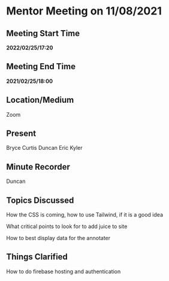 # Mentor Meeting on 11/08/2021

## Meeting Start Time

**2022/02/25/17:20**

## Meeting End Time

**2021/02/25/18:00**

## Location/Medium

Zoom

## Present

Bryce
Curtis
Duncan
Eric
Kyler

## Minute Recorder

Duncan

## Topics Discussed

How the CSS is coming, how to use Tailwind, if it is a good idea

What critical points to look for to add juice to site

How to best display data for the annotater

## Things Clarified

How to do firebase hosting and authentication